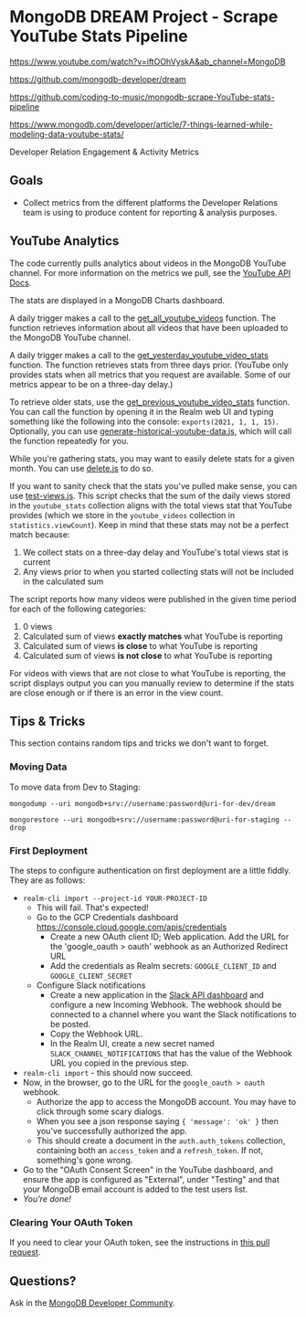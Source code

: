 # MongoDB DREAM Project - Scrape YouTube Stats Pipeline

https://www.youtube.com/watch?v=iftOOhVyskA&ab_channel=MongoDB

https://github.com/mongodb-developer/dream

https://github.com/coding-to-music/mongodb-scrape-YouTube-stats-pipeline

https://www.mongodb.com/developer/article/7-things-learned-while-modeling-data-youtube-stats/

Developer Relation Engagement &amp; Activity Metrics


## Goals

- Collect metrics from the different platforms the Developer Relations team is using to produce content for reporting &amp; analysis purposes.

## YouTube Analytics

The code currently pulls analytics about videos in the MongoDB YouTube channel.  For more information on the metrics we pull, see the [YouTube API Docs](https://developers.google.com/youtube/analytics/metrics#views).

The stats are displayed in a MongoDB Charts dashboard.

A daily trigger makes a call to the [get_all_youtube_videos](realm/functions/get_all_youtube_videos/source.js) function.  The function retrieves information about all videos that have been uploaded to the MongoDB YouTube channel.

A daily trigger makes a call to the [get_yesterday_youtube_video_stats](realm/functions/get_yesterday_youtube_video_stats/source.js) function.  The function retrieves stats from three days prior. (YouTube only provides stats when all metrics that you request are available. Some of our metrics appear to be on a three-day delay.)  

To retrieve older stats, use the [get_previous_youtube_video_stats](realm/functions/get_previous_youtube_video_stats/source.js) function.  You can call the function by opening it in the Realm web UI and typing something like the following into the console: `exports(2021, 1, 1, 15)`.  Optionally, you can use [generate-historical-youtube-data.js](scripts/generate-historical-youtube-data.js), which will call the function repeatedly for you.  

While you're gathering stats, you may want to easily delete stats for a given month.  You can use [delete.js](scripts/delete.js) to do so.

If you want to sanity check that the stats you've pulled make sense, you can use [test-views.js](scripts/test-views.js). This script checks that the sum of the daily views stored in the ``youtube_stats`` collection aligns with the total views stat that YouTube provides (which we store in the ``youtube_videos`` collection in ``statistics.viewCount``).  Keep in mind that these stats may not be a perfect match because:
1. We collect stats on a three-day delay and YouTube's total views stat is current
2. Any views prior to when you started collecting stats will not be included in the calculated sum

The script reports how many videos were published in the given time period for each of the following categories:
1. 0 views
1. Calculated sum of views **exactly matches** what YouTube is reporting
1. Calculated sum of views **is close** to what YouTube is reporting
1. Calculated sum of views **is not close** to what YouTube is reporting

For videos with views that are not close to what YouTube is reporting, the script displays output you can you manually review to determine if the stats are close enough or if there is an error in the view count.

## Tips & Tricks

This section contains random tips and tricks we don't want to forget.

### Moving Data

To move data from Dev to Staging:

`mongodump --uri mongodb+srv://username:password@uri-for-dev/dream`

`mongorestore --uri mongodb+srv://username:password@uri-for-staging --drop`

### First Deployment

The steps to configure authentication on first deployment are a little fiddly.
They are as follows:

* `realm-cli import --project-id YOUR-PROJECT-ID`
    * This will fail. That's expected!
    * Go to the GCP Credentials dashboard https://console.cloud.google.com/apis/credentials
        * Create a new OAuth client ID; Web application. Add the URL for the 'google_oauth > oauth' webhook as an Authorized Redirect URL
        * Add the credentials as Realm secrets: `GOOGLE_CLIENT_ID` and `GOOGLE_CLIENT_SECRET`
    * Configure Slack notifications
        * Create a new application in the [Slack API dashboard](https://api.slack.com/apps) and configure a new Incoming Webhook. The webhook should be connected to a channel where you want the Slack notifications to be posted.
        * Copy the Webhook URL.
        * In the Realm UI, create a new secret named `SLACK_CHANNEL_NOTIFICATIONS` that has the value of the Webhook URL you copied in the previous step.
* `realm-cli import` - this should now succeed.
* Now, in the browser, go to the URL for the `google_oauth > oauth` webhook.
    * Authorize the app to access the MongoDB account. You may have to click through some scary dialogs.
    * When you see a json response saying `{ 'message': 'ok' }` then you've successfully authorized the app.
    * This should create a document in the `auth.auth_tokens` collection, containing both an `access_token` and a `refresh_token`.
      If not, something's gone wrong.
* Go to the "OAuth Consent Screen" in the YouTube dashboard, and ensure the app is configured as "External",
  under "Testing" and that your MongoDB email account is added to the test users list.      
* *You're done!*

### Clearing Your OAuth Token

If you need to clear your OAuth token, see the instructions in [this pull request](https://github.com/mongodb-developer/dream/pull/2).

## Questions?

Ask in the [MongoDB Developer Community](https://community.mongodb.com).
 
